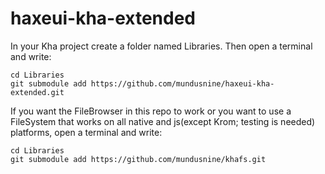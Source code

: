 # haxeui-kha-extended
In your Kha project create a folder named Libraries.
Then open a terminal and write:
```
cd Libraries
git submodule add https://github.com/mundusnine/haxeui-kha-extended.git

```
If you want the FileBrowser in this repo to work or you want to use a FileSystem that works on all native and js(except Krom; testing is needed) platforms, open a terminal and write:
```
cd Libraries
git submodule add https://github.com/mundusnine/khafs.git
```
